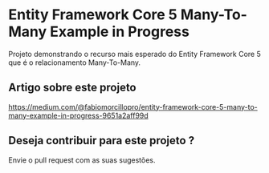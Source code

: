# Entity Framework Core 5 Many-To-Many Example in Progress

Projeto demonstrando o recurso mais esperado do Entity Framework Core 5 que é o relacionamento Many-To-Many.

## Artigo sobre este projeto

https://medium.com/@fabiomorcillopro/entity-framework-core-5-many-to-many-example-in-progress-9651a2aff99d

## Deseja contribuir para este projeto ?

Envie o pull request com as suas sugestões.
